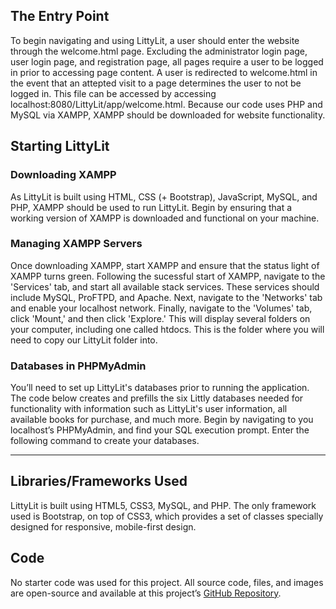 ## The Entry Point

To begin navigating and using LittyLit, a user should enter the website through the welcome.html page. Excluding the administrator login page, user login page, and registration page, all pages require a user to be logged in prior to accessing page content. A user is redirected to welcome.html in the event that an attepted visit to a page determines the user to not be logged in. This file can be accessed by accessing localhost:8080/LittyLit/app/welcome.html. Because our code uses PHP and MySQL via XAMPP, XAMPP should be downloaded for website functionality.

## Starting LittyLit
### Downloading XAMPP
As LittyLit is built using HTML, CSS (+ Bootstrap), JavaScript, MySQL, and PHP, XAMPP should be used to run LittyLit. Begin by ensuring that a working version of XAMPP is downloaded and functional on your machine.

### Managing XAMPP Servers
Once downloading XAMPP, start XAMPP and ensure that the status light of XAMPP turns green. Following the sucessful start of XAMPP, navigate to the 'Services' tab, and start all available stack services. These services should include MySQL, ProFTPD, and Apache. Next, navigate to the 'Networks' tab and enable your localhost network. Finally, navigate to the 'Volumes' tab, click 'Mount,' and then click 'Explore.' This will display several folders on your computer, including one called htdocs. This is the folder where you will need to copy our LittyLit folder into.

### Databases in PHPMyAdmin
You’ll need to set up LittyLit's databases prior to running the application. The code below creates and prefills the six Littly databases needed for functionality with information such as LittyLit's user information, all available books for purchase, and much more. Begin by navigating to you localhost’s PHPMyAdmin, and find your SQL execution prompt.
Enter the following command to create your databases.

***********

## Libraries/Frameworks Used
LittyLit is built using HTML5, CSS3, MySQL, and PHP. The only framework used is Bootstrap, on top of CSS3, which provides a set of classes specially designed for responsive, mobile-first design.

## Code
No starter code was used for this project. All source code, files, and images are open-source and available at this project’s [GitHub Repository](#).